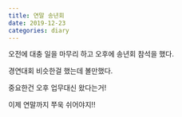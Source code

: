```yaml
---
title: 연말 송년회
date: 2019-12-23
categories: diary
---
```

오전에 대충 일을 마무리 하고 오후에 송년회 참석을 했다.

경연대회 비슷한걸 했는데 볼만했다.

중요한건 오후 업무대신 왔다는거!

이제 연말까지 쭈욱 쉬어야지!!
